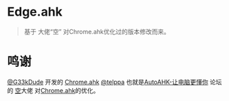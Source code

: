 # Edge.ahk
> 基于 大佬“空” 对Chrome.ahk优化过的版本修改而来。
# 鸣谢
 [@G33kDude](https://github.com/G33kDude) 开发的 [Chrome.ahk](https://github.com/G33kDude/Chrome.ahk)
 [@telppa](https://github.com/telppa/) 也就是[AutoAHK-让电脑更懂你](https://www.autoahk.com/) 论坛的 [空](https://www.autoahk.com/friends/dAzyyrsnr)大佬 对[Chrome.ahk](https://github.com/G33kDude/Chrome.ahk)的优化。
